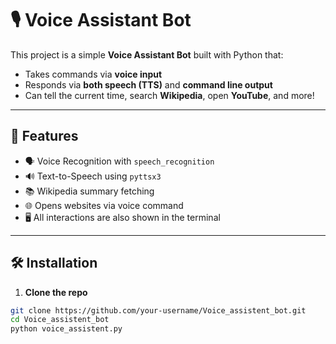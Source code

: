 # 🎙️ Voice Assistant Bot

This project is a simple **Voice Assistant Bot** built with Python that:
- Takes commands via **voice input**
- Responds via **both speech (TTS)** and **command line output**
- Can tell the current time, search **Wikipedia**, open **YouTube**, and more!

---

## 🧠 Features

- 🗣️ Voice Recognition with `speech_recognition`
- 🔊 Text-to-Speech using `pyttsx3`
- 📚 Wikipedia summary fetching
- 🌐 Opens websites via voice command
- 🖥️ All interactions are also shown in the terminal

---

## 🛠️ Installation

1. **Clone the repo**
```bash
git clone https://github.com/your-username/Voice_assistent_bot.git
cd Voice_assistent_bot
python voice_assistent.py
